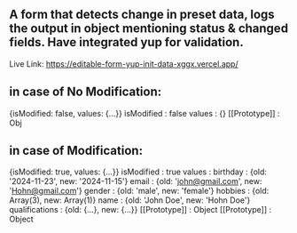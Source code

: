 ## A form that detects change in preset data, logs the output in object mentioning status & changed fields. Have integrated yup for validation.
Live Link: https://editable-form-yup-init-data-xggx.vercel.app/

## in case of No Modification: 
{isModified: false, values: {…}}
isModified
: 
false
values
: 
{}
[[Prototype]]
: 
Obj

## in case of Modification: 

{isModified: true, values: {…}}
isModified
: 
true
values
: 
birthday
: 
{old: '2024-11-23', new: '2024-11-15'}
email
: 
{old: 'john@gmail.com', new: 'Hohn@gmail.com'}
gender
: 
{old: 'male', new: 'female'}
hobbies
: 
{old: Array(3), new: Array(1)}
name
: 
{old: 'John Doe', new: 'Hohn Doe'}
qualifications
: 
{old: {…}, new: {…}}
[[Prototype]]
: 
Object
[[Prototype]]
: 
Object
